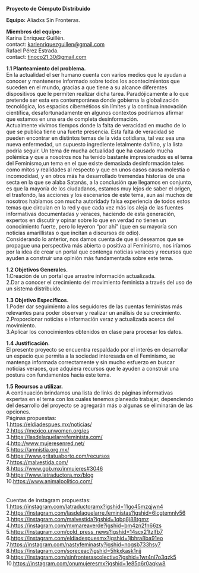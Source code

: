 **Proyecto de Cómputo Distribuido**

**Equipo:**
Aliadxs Sin Fronteras.

**Miembros del equipo:**
<br/>Karina Enriquez Guillén.<br/>
contact: karienriquezguillen@gmail.com<br/>
Rafael Pérez Estrada.<br/>
contact: tinoco21.30@gmail.com

**1.1 Planteamiento del problema.**<br/>
En la actualidad el ser humano cuenta con varios medios que le ayudan a conocer y mantenerse informado sobre todos los acontecimientos que suceden en el mundo, gracias a que tiene a su alcance diferentes dispositivos que le permiten realizar dicha tarea. 
Paradójicamente a lo que pretende ser esta era contemporánea donde gobierna la globalización tecnológica, los espacios cibernéticos sin límites y la continua innovación científica, desafortunadamente en algunos contextos podríamos afirmar que estamos en una era de completa desinformación. <br/>
Actualmente vivimos tiempos donde la falta de veracidad en mucho de lo que se publica tiene una fuerte presencia. Esta falta de veracidad se pueden encontrar en distintos temas de la vida cotidiana, tal vez sea una nueva enfermedad, un supuesto ingrediente letalmente dañino, y la lista podría seguir. Un tema de mucha actualidad que ha causado mucha polémica y que a nosotros nos ha tenido bastante impresionados es el tema del Feminismo,un tema en el que existe demasiada desinformación tales como mitos y realidades al respecto y que en unos casos causa molestia o incomodidad, y en otros más ha desarrollado tremendas historias de una secta en la
que se alaba Satanás, a la conclusión que llegamos en conjunto, es que la mayoría de los ciudadanos, estamos muy lejos de saber el origen, el trasfondo, las acciones y los escenarios de este tema, aun así muchos de nosotros hablamos con mucha autoridady falsa experiencia de todos estos temas que circulan en la red y que cada vez más los aleja de las fuentes informativas documentadas y veraces, haciendo de esta generación, expertos en discutir y opinar sobre lo que en verdad no tienen un conocimiento fuerte, pero lo leyeron “por ahí” (que en su mayoría son noticias amarillistas o que incitan a discursos de odio).<br/>
Considerando lo anterior, nos damos cuenta de que si deseamos que se propague una perspectiva más abierta o positiva al Feminismo, nos iríamos por la idea de crear un portal que contenga  noticias veraces y recursos que ayuden a construir una opinión más fundamentada sobre este tema.

**1.2 Objetivos Generales.**<br/>
	1.Creación de un portal que arrastre información actualizada.<br/>
	2.Dar a conocer el crecimiento del movimiento feminista a través del uso de un sistema distribuido.

**1.3 Objetivo Específicos.**<br/>
	1.Poder dar seguimiento a los seguidores de las cuentas feministas más relevantes para poder observar y realizar un análisis de su        crecimiento.<br/>
	2.Proporcionar noticias e información veraz y actualizada acerca del movimiento.<br/>
	3.Aplicar los conocimientos obtenidos en clase para procesar los datos.

**1.4 Justificación.**<br/>
El presente proyecto se encuentra respaldado por el interés en desarrollar un espacio que permita a la sociedad interesada en el Feminismo, se  mantenga informada correctamente y sin mucho esfuerzo en buscar noticias veraces, que adquiera recursos que le ayuden a construir una postura con fundamentos hacia este tema.

**1.5 Recursos a utilizar.**<br/>
A continuación brindamos una lista de links de páginas informativas expertas en el tema con los cuales tenemos planeado trabajar, dependiendo del desarrollo del 
proyecto se agregarán más o algunas se eliminarán de las opciones.
<br/>Páginas propuestas:<br/>
	1.https://eldiadespues.mx/noticias/<br/>
	2.https://mexico.unwomen.org/es<br/>
	3.https://lasdelaquelarrefeminista.com/<br/>
	4.http://www.mujeresenred.net/<br/>
	5.https://amnistia.org.mx/<br/>
	6.https://www.gritatuaborto.com/recursos<br/>
	7.https://malvestida.com/<br/>
	8.https://www.gob.mx/inmujeres#3046<br/>
	9.https://www.latraductora.mx/blog<br/>
	10.https://www.animalpolitico.com/<br/>
<br/><br/>Cuentas de instagram propuestas:<br/>
	1.https://instagram.com/latraductoramx?igshid=11go45mzqjwn4<br/>
	2.https://instagram.com/lasdelaquelarre.feministas?igshid=6lcgtemnly56<br/>
	3.https://instagram.com/malvestida?igshid=1qbq8j88tgmz<br/>
	4.https://instagram.com/mxmareaverde?igshid=bm4zn2fn66zs<br/>
	5.https://instagram.com/cold_press_news?igshid=14scx21tzlfb7<br/>
	6.https://instagram.com/eldiadespuesmx?igshid=1jbhra8ba91eo<br/>
	7.https://instagram.com/nastyfeminasty?igshid=nogsb733hsy7<br/>
	8.https://instagram.com/soreceac?igshid=5hkxkask1njj<br/>
	9.https://instagram.com/sinfronterascolectivo?igshid=1wr4nl7o3qzk5<br/>
	10.https://instagram.com/onumujeresmx?igshid=1e85q6r0aqkw8<br/>
</br>
